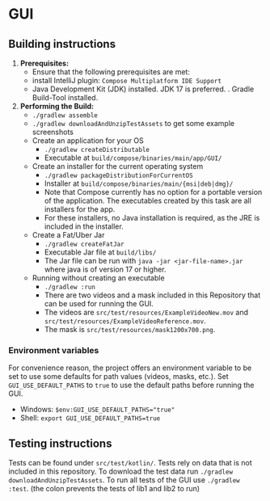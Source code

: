 # GUI


## Building instructions

1. **Prerequisites:**
    - Ensure that the following prerequisites are met:
    - install IntelliJ plugin: `Compose Multiplatform IDE Support`
    - Java Development Kit (JDK) installed. JDK 17 is preferred.
      . Gradle Build-Tool installed.
2. **Performing the Build:**
    - `./gradlew assemble` 
    - `./gradlew downloadAndUnzipTestAssets` to get some example screenshots
    - Create an application for your OS
       - `./gradlew createDistributable`
       - Executable at `build/compose/binaries/main/app/GUI/`
    - Create an installer for the current operating system
       - `./gradlew packageDistributionForCurrentOS`
       - Installer at `build/compose/binaries/main/{msi|deb|dmg}/`
       - Note that Compose currently has no option for a portable version of the application.
         The executables created by this task are all installers for the app.
       - For these installers, no Java installation is required, as the JRE is included in the installer.
    - Create a Fat/Uber Jar
       - `./gradlew createFatJar`
       - Executable Jar file at `build/libs/`
       - The Jar file can be run with `java -jar <jar-file-name>.jar` where java is of version 17 or higher.
    - Running without creating an executable
      - `./gradlew :run`
      - There are two videos and a mask included in this Repository that can be used for running the GUI.
      - The videos are `src/test/resources/ExampleVideoNew.mov` and `src/test/resources/ExampleVideoReference.mov`.
      - The mask is `src/test/resources/mask1200x700.png`.

### Environment variables

For convenience reason, the project offers an environment variable to be set to use some defaults
for path values (videos, masks, etc.).
Set `GUI_USE_DEFAULT_PATHS` to `true` to use the default paths before running the GUI.

- Windows: `$env:GUI_USE_DEFAULT_PATHS="true"`
- Shell: `export GUI_USE_DEFAULT_PATHS=true`

## Testing instructions

Tests can be found under `src/test/kotlin/`.
Tests rely on data that is not included in this repository.
To download the test data run `./gradlew downloadAndUnzipTestAssets`.
To run all tests of the GUI use `./gradlew :test`. 
(the colon prevents the tests of lib1 and lib2 to run)
